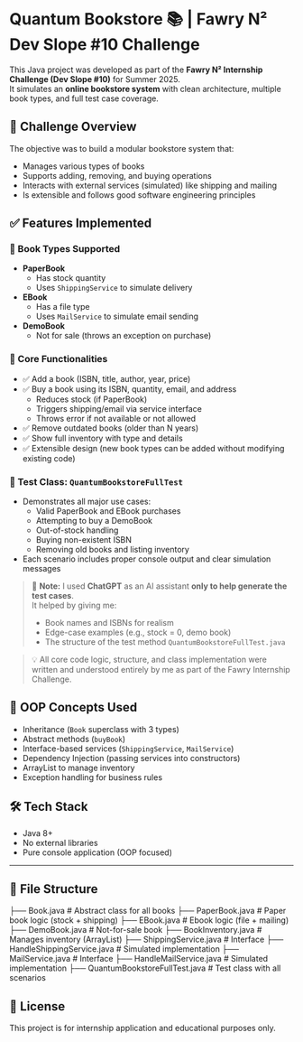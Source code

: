 # Quantum Bookstore 📚 | Fawry N² Dev Slope #10 Challenge

This Java project was developed as part of the **Fawry N² Internship Challenge (Dev Slope #10)** for Summer 2025.  
It simulates an **online bookstore system** with clean architecture, multiple book types, and full test case coverage.

## 💼 Challenge Overview
The objective was to build a modular bookstore system that:
- Manages various types of books
- Supports adding, removing, and buying operations
- Interacts with external services (simulated) like shipping and mailing
- Is extensible and follows good software engineering principles

## ✅ Features Implemented

### 📘 Book Types Supported
- **PaperBook**
  - Has stock quantity
  - Uses `ShippingService` to simulate delivery
- **EBook**
  - Has a file type
  - Uses `MailService` to simulate email sending
- **DemoBook**
  - Not for sale (throws an exception on purchase)

### 🔄 Core Functionalities
- ✅ Add a book (ISBN, title, author, year, price)
- ✅ Buy a book using its ISBN, quantity, email, and address
  - Reduces stock (if PaperBook)
  - Triggers shipping/email via service interface
  - Throws error if not available or not allowed
- ✅ Remove outdated books (older than N years)
- ✅ Show full inventory with type and details
- ✅ Extensible design (new book types can be added without modifying existing code)

### 🧪 Test Class: `QuantumBookstoreFullTest`
- Demonstrates all major use cases:
  - Valid PaperBook and EBook purchases
  - Attempting to buy a DemoBook
  - Out-of-stock handling
  - Buying non-existent ISBN
  - Removing old books and listing inventory
- Each scenario includes proper console output and clear simulation messages

> 🧠 **Note:** I used **ChatGPT** as an AI assistant **only to help generate the test cases**.  
> It helped by giving me:
> - Book names and ISBNs for realism
> - Edge-case examples (e.g., stock = 0, demo book)
> - The structure of the test method `QuantumBookstoreFullTest.java`

> 💡 All core code logic, structure, and class implementation were written and understood entirely by me as part of the Fawry Internship Challenge.

## 🧠 OOP Concepts Used
- Inheritance (`Book` superclass with 3 types)
- Abstract methods (`buyBook`)
- Interface-based services (`ShippingService`, `MailService`)
- Dependency Injection (passing services into constructors)
- ArrayList to manage inventory
- Exception handling for business rules

## 🛠 Tech Stack
- Java 8+
- No external libraries
- Pure console application (OOP focused)

---

## 📂 File Structure
├── Book.java # Abstract class for all books
├── PaperBook.java # Paper book logic (stock + shipping)
├── EBook.java # Ebook logic (file + mailing)
├── DemoBook.java # Not-for-sale book
├── BookInventory.java # Manages inventory (ArrayList)
├── ShippingService.java # Interface
├── HandleShippingService.java # Simulated implementation
├── MailService.java # Interface
├── HandleMailService.java # Simulated implementation
├── QuantumBookstoreFullTest.java # Test class with all scenarios
## 📌 License
This project is for internship application and educational purposes only.
